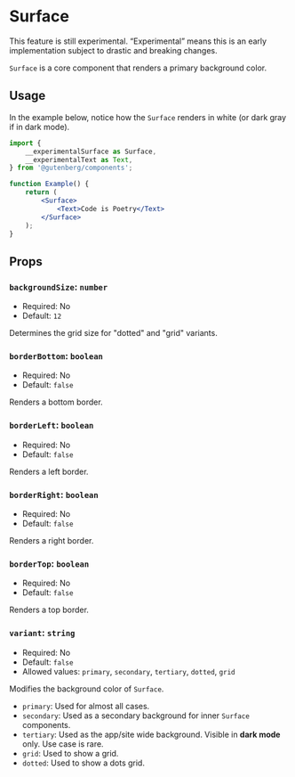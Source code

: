 # Surface

<div class="callout callout-alert">
This feature is still experimental. “Experimental” means this is an early implementation subject to drastic and breaking changes.
</div>

`Surface` is a core component that renders a primary background color.

## Usage

In the example below, notice how the `Surface` renders in white (or dark gray if in dark mode).

```jsx
import {
	__experimentalSurface as Surface,
	__experimentalText as Text,
} from '@gutenberg/components';

function Example() {
	return (
		<Surface>
			<Text>Code is Poetry</Text>
		</Surface>
	);
}
```

## Props

### `backgroundSize`: `number`

-   Required: No
-   Default: `12`

Determines the grid size for "dotted" and "grid" variants.

### `borderBottom`: `boolean`

-   Required: No
-   Default: `false`

Renders a bottom border.

### `borderLeft`: `boolean`

-   Required: No
-   Default: `false`

Renders a left border.

### `borderRight`: `boolean`

-   Required: No
-   Default: `false`

Renders a right border.

### `borderTop`: `boolean`

-   Required: No
-   Default: `false`

Renders a top border.

### `variant`: `string`

-   Required: No
-   Default: `false`
-   Allowed values: `primary`, `secondary`, `tertiary`, `dotted`, `grid`

Modifies the background color of `Surface`.

-   `primary`: Used for almost all cases.
-   `secondary`: Used as a secondary background for inner `Surface` components.
-   `tertiary`: Used as the app/site wide background. Visible in **dark mode** only. Use case is rare.
-   `grid`: Used to show a grid.
-   `dotted`: Used to show a dots grid.

